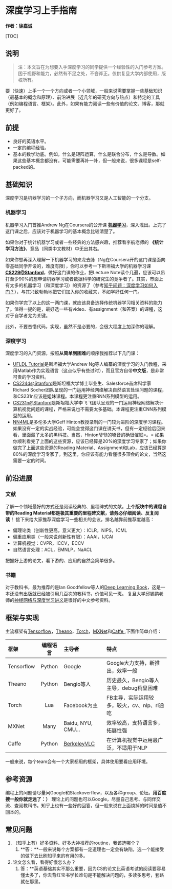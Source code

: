 # 深度学习上手指南

**作者：[徐嘉诚](jcxu13@fudan.edu.cn)**

[TOC]


## 说明

> 注：本文旨在为想要入手深度学习的同学提供一个经验性的入门参考方案。困于视野和能力，必然有不足之处，不吝斧正。仅供复旦大学内部使用，版权所有。

要（快速）上手一个一个方向或者一个小领域，一般来说需要掌握一些基础知识（最基本的概念和原理）、前沿进展（近几年的研究方向与热点）和特定的工具（例如编程语言、框架）。此外，如果有能力阅读一些有价值的论文、博客，那就更好了。

## 前提

- 良好的英语水平。
- 一定的编程经验。
- 基本的数学功底。例如，什么是矩阵运算，什么是联合分布，什么是导数。如果这些基本概念都没有，可能需要再补一补，但一般来说，很多课程是self-packed的。

## 基础知识

深度学习是机器学习的一个子方向，而机器学习又是人工智能的一个分支。

### 机器学习

机器学习入门首推Andrew Ng在Coursera的公开课 **[机器学习](https://www.coursera.org/learn/machine-learning)**，深入浅出。上完了这门课之后，应该对于机器学习的基本概念比较清楚了。

如果你对于统计机器学习或者一些经典的方法感兴趣，推荐看李航老师的 **《统计学习方法》**，竞品（同类中文教材）中无出其右。

如果你想再深入理解一下机器学习的来龙去脉（Ng在Coursera开的这门课是面向零基础同学开设的，难度有限），你可以参考一下斯坦福大学的机器学习课 **[CS229@Stanford](http://cs229.stanford.edu/)**，做好这门课的作业，把Lecture Note读个几遍，应该可以吊打至少90%的想申请机器学习或者数据科学的研究生的竞争者了。其实，市面上有太多的机器学习（和深度学习）的资源了（参考[知乎问题：深度学习如何入门？](https://www.zhihu.com/question/26006703)），与其兴致勃勃地把它们加入你的收藏夹，不如学好任何一门。

如果你学完了以上的这一两门课，就应该具备选择传统机器学习相关资料的能力了。值得一提的是，最好选一些有video、有assignment（和答案）的课程，这对于自学者尤为关键。

此外，不要吝惜代码，实现，虽然不是必要的，会很大程度上加深你的理解。

### 深度学习

深度学习的入门资源，按照**从简单到困难**的顺序我推荐以下几门课：

-  [UFLDL Tutorial](http://ufldl.stanford.edu/tutorial/)是斯坦福大学Andrew Ng等人编纂的深度学习的入门教程，采用Matlab作为实现语言（这点似乎有些过时），而且官方自带**中文版**，是非常可贵的学习资料。
-  [CS224d@Stanford](http://cs224d.stanford.edu/)是斯坦福大学博士毕业生、Salesforce首席科学家Richard Socher团队呈现的一门运用神经网络解决自然语言处理问题的课程，和CS231n应该是姐妹课程。本课程更注重RNN系列模型的运用。
-  [CS231n@Stanford](http://cs231n.github.io/)是斯坦福大学李飞飞团队呈现的一门运用神经网络解决计算机视觉问题的课程，严格来说也不需要太多基础。本课程更注重CNN系列模型的运用。
-  [NN4ML](https://www.coursera.org/learn/neural-networks)是多伦多大学Geff Hinton教授录制的一门较为进阶的深度学习课程。如果没有一定的实战经验，可能会觉得这门课在讲天书，但有一定经验后回来看，里面藏了太多的黑科技。当然，Hinton爷爷的嗓音的确很催眠=。=
      如果你顺利看完了上面的这些资源，应该已经算是20%的深度学习专家了；如果你做完了上面这些资源的Reading Material、Assignment和Lab，应该已经算是80%的深度学习专家了。到这里，你应该有能力看懂很多顶会的论文，当然这需要一定的时间。

## 前沿进展

### 文献

了解一个领域最好的方式还是阅读经典的、里程碑式的文献。**上个版块中的课程自带的Reading Material都是极其重要的里程碑文献，请务必仔细阅读、反复阅读！**
接下来给大家推荐深度学习一些相关的会议，排名越靠前推荐度越高：

- 偏理论类（创新性更高，意义更大）：ICLR，NIPS，ICML
- 偏重应用类（一般来说创新性有限）：AAAI，IJCAI
- 计算机视觉：CVPR，ICCV，ECCV
- 自然语言处理：ACL，EMNLP，NaACL

把握好上游的论文，看下游的、应用的自然会简单很多。

### 书籍

对于教科书，最为推荐的是Ian Goodfellow等人的[Deep Learning Book](http://www.deeplearningbook.org/)，这是一本还没有出版就已经被引用几百次的教科书，价值可见一斑。
复旦大学邱锡鹏老师的[神经网络与深度学习讲义](https://nndl.github.io/)是很好的中文参考资料。

## 框架与实现

主流框架有[Tensorflow](https://www.tensorflow.org/)，[Theano](http://deeplearning.net/software/theano/)，[Torch](http://torch.ch/)，[MXNet](http://mxnet.io/)和[Caffe
](http://caffe.berkeleyvision.org/),下面作简单介绍：

| 框架         |  编程语言  | 主导者                                      | 特点                         |
| :--------- | :----: | :--------------------------------------- | :------------------------- |
| Tensorflow | Python | Google                                   | Google大力支持，新推出，效率一般        |
| Theano     | Python | Bengio等人                                 | 历史最久，Bengio等人主导，debug稍显困难  |
| Torch      |  Lua   | Facebook为主                               | FB主导，实际运用较多，较火，cv、nlp、rl通吃 |
| MXNet      |  Many  | Baidu, NYU, CMU...                       | 效率较高，支持语言多，拓展性强            |
| Caffe      | Python | [BerkeleyVLC](http://bvlc.eecs.berkeley.edu/) | 在计算机视觉中运用最广泛，不适用于NLP       |

一般来说，每个team会有一个大家都用的框架，具体使用要看应用环境。


## 参考资源

编程上的问题请尽量问Google和Stackoverflow，以及各种group、论坛。**用百度搜一般你就走远了：）**
理论上的问题也可以Google，尽量自己思考、与同伴交流、查阅教科书。知乎上也有一些好的回答，但一般来说在上面烧掉的时间是值不回本的。

## 常见问题

 1. （知乎上有）好多资料、好多大神推荐的routine，我该选哪个？
     1. **答：**一般来说每个方案都有一定道理也一定会有缺陷，选一个能接受的做下去比刷知乎来的有用的多。
 2. 论文怎么看，看得好慢怎么办？
     1. 答：**英语基础其实不那么重要，因为CS的论文比英语考试的阅读要容易懂太多了，你去背红宝书学长难句是不能解决问题的，多读多思考，套路就在那里。
     
